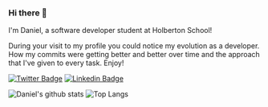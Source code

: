 ### Hi there 👋

I'm Daniel, a software developer student at Holberton School!

During your visit to my profile you could notice my evolution as a developer.  How my commits were getting better and better over time and the approach that I've given to every task.  Enjoy!

[![Twitter Badge](https://img.shields.io/badge/-@Daniel-00acee?style=flat&logo=Twitter&logoColor=white)](https://twitter.com/intent/follow?screen_name=El_Dani_Cortes "Follow on Twitter")
[![Linkedin Badge](https://img.shields.io/badge/-Daniel-blue?style=flat-square&logo=Linkedin&logoColor=white&link=https://www.linkedin.com/in/danielcortessully/)](https://www.linkedin.com/in/danielcortessully/)

![Daniel's github stats](https://github-readme-stats.vercel.app/api?username=el-dani-cortes&show_icons=true)
![Top Langs](https://github-readme-stats.vercel.app/api/top-langs/?username=el-dani-cortes&layout=compact)
